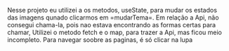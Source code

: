 Nesse projeto eu utilizei a os metodos, useState, para mudar os estados das imagens qunado clicarmos em =mudarTema=. Em relação a Api, não consegui chama-la, pois nao estava encontrando as formas certas para chamar,
Utilizei o metodo fetch e o map, para trazer a Api, mas ficou meio incompleto. Para navegar soobre as paginas, é só clicar na lupa
